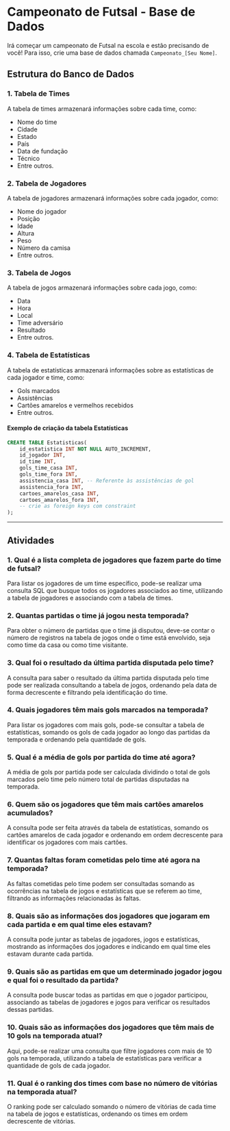 # Campeonato de Futsal - Base de Dados

Irá começar um campeonato de Futsal na escola e estão precisando de você! Para isso, crie uma base de dados chamada `Campeonato_[Seu Nome]`.

## Estrutura do Banco de Dados

### 1. Tabela de Times
A tabela de times armazenará informações sobre cada time, como:
- Nome do time
- Cidade
- Estado
- País
- Data de fundação
- Técnico
- Entre outros.

### 2. Tabela de Jogadores
A tabela de jogadores armazenará informações sobre cada jogador, como:
- Nome do jogador
- Posição
- Idade
- Altura
- Peso
- Número da camisa
- Entre outros.

### 3. Tabela de Jogos
A tabela de jogos armazenará informações sobre cada jogo, como:
- Data
- Hora
- Local
- Time adversário
- Resultado
- Entre outros.

### 4. Tabela de Estatísticas
A tabela de estatísticas armazenará informações sobre as estatísticas de cada jogador e time, como:
- Gols marcados
- Assistências
- Cartões amarelos e vermelhos recebidos
- Entre outros.

#### Exemplo de criação da tabela Estatísticas

```sql
CREATE TABLE Estatisticas(
	id_estatistica INT NOT NULL AUTO_INCREMENT,
	id_jogador INT,
	id_time INT,
	gols_time_casa INT,
	gols_time_fora INT,
	assistencia_casa INT, -- Referente às assistências de gol
	assistencia_fora INT,
	cartoes_amarelos_casa INT,
	cartoes_amarelos_fora INT,
	-- crie as foreign keys com constraint
);
```

---


## Atividades

### 1. Qual é a lista completa de jogadores que fazem parte do time de futsal?
Para listar os jogadores de um time específico, pode-se realizar uma consulta SQL que busque todos os jogadores associados ao time, utilizando a tabela de jogadores e associando com a tabela de times.

### 2. Quantas partidas o time já jogou nesta temporada?
Para obter o número de partidas que o time já disputou, deve-se contar o número de registros na tabela de jogos onde o time está envolvido, seja como time da casa ou como time visitante.

### 3. Qual foi o resultado da última partida disputada pelo time?
A consulta para saber o resultado da última partida disputada pelo time pode ser realizada consultando a tabela de jogos, ordenando pela data de forma decrescente e filtrando pela identificação do time.

### 4. Quais jogadores têm mais gols marcados na temporada?
Para listar os jogadores com mais gols, pode-se consultar a tabela de estatísticas, somando os gols de cada jogador ao longo das partidas da temporada e ordenando pela quantidade de gols.

### 5. Qual é a média de gols por partida do time até agora?
A média de gols por partida pode ser calculada dividindo o total de gols marcados pelo time pelo número total de partidas disputadas na temporada.

### 6. Quem são os jogadores que têm mais cartões amarelos acumulados?
A consulta pode ser feita através da tabela de estatísticas, somando os cartões amarelos de cada jogador e ordenando em ordem decrescente para identificar os jogadores com mais cartões.

### 7. Quantas faltas foram cometidas pelo time até agora na temporada?
As faltas cometidas pelo time podem ser consultadas somando as ocorrências na tabela de jogos e estatísticas que se referem ao time, filtrando as informações relacionadas às faltas.

### 8. Quais são as informações dos jogadores que jogaram em cada partida e em qual time eles estavam?
A consulta pode juntar as tabelas de jogadores, jogos e estatísticas, mostrando as informações dos jogadores e indicando em qual time eles estavam durante cada partida.

### 9. Quais são as partidas em que um determinado jogador jogou e qual foi o resultado da partida?
A consulta pode buscar todas as partidas em que o jogador participou, associando as tabelas de jogadores e jogos para verificar os resultados dessas partidas.

### 10. Quais são as informações dos jogadores que têm mais de 10 gols na temporada atual?
Aqui, pode-se realizar uma consulta que filtre jogadores com mais de 10 gols na temporada, utilizando a tabela de estatísticas para verificar a quantidade de gols de cada jogador.

### 11. Qual é o ranking dos times com base no número de vitórias na temporada atual?
O ranking pode ser calculado somando o número de vitórias de cada time na tabela de jogos e estatísticas, ordenando os times em ordem decrescente de vitórias.

